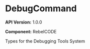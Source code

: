# DebugCommand

**API Version:** 1.0.0

**Component:** RebelCODE

Types for the Debugging Tools System

